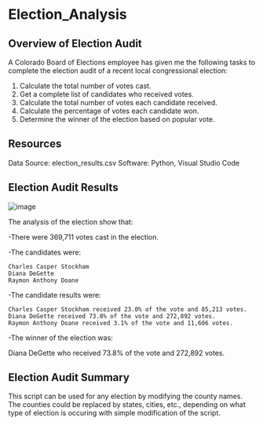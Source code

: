 # Election_Analysis

## Overview of Election Audit

A Colorado Board of Elections employee has given me the following tasks to complete the election audit of a recent local congressional election:

1. Calculate the total number of votes cast.
2. Get a complete list of candidates who received votes.
3. Calculate the total number of votes each candidate received.
4. Calculate the percentage of votes each candidate won.
5. Determine the winner of the election based on popular vote.

## Resources

Data Source: election_results.csv
Software: Python, Visual Studio Code

## Election Audit Results

![image](https://user-images.githubusercontent.com/114033254/205528178-e8a2e205-88a9-4e81-b767-803ce87a8b6c.png)


The analysis of the election show that:

-There were 369,711 votes cast in the election.

-The candidates were:

    Charles Casper Stockham
    Diana DeGette
    Raymon Anthony Doane
    
-The candidate results were:

    Charles Casper Stockham received 23.0% of the vote and 85,213 votes.
    Diana DeGette received 73.8% of the vote and 272,892 votes.
    Raymon Anthony Doane received 3.1% of the vote and 11,606 votes.
    
-The winner of the election was:

  Diana DeGette who received 73.8% of the vote and 272,892 votes.
  
## Election Audit Summary

This script can be used for any election by modifying the county names. The counties could be replaced by states, cities, etc., depending on what type of election is occuring with simple modification of the script. 


